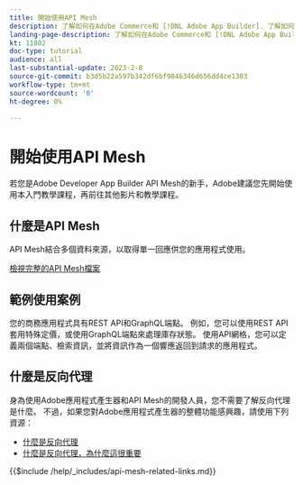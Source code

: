 ```yaml
---
title: 開始使用API Mesh
description: 了解如何在Adobe Commerce和 [!DNL Adobe App Builder]. 了解如何安裝Adobe應用程式產生器、處理專案、建立圖形反向Proxy等。
landing-page-description: 了解如何在Adobe Commerce和 [!DNL Adobe App Builder]. 了解如何安裝AdobeIO、使用專案、建立圖形反向Proxy等。
kt: 11802
doc-type: tutorial
audience: all
last-substantial-update: 2023-2-8
source-git-commit: b3d5b22a597b342df6bf9846346d656dd4ce1383
workflow-type: tm+mt
source-wordcount: '0'
ht-degree: 0%

---
```


# 開始使用API Mesh

若您是Adobe Developer App Builder API Mesh的新手，Adobe建議您先開始使用本入門教學課程，再前往其他影片和教學課程。

## 什麼是API Mesh

API Mesh結合多個資料來源，以取得單一回應供您的應用程式使用。

[檢視完整的API Mesh檔案](https://developer.adobe.com/graphql-mesh-gateway/gateway/overview/)

## 範例使用案例

您的商務應用程式具有REST API和GraphQL端點。 例如，您可以使用REST API套用特殊定價，或使用GraphQL端點來處理庫存狀態。 使用API網格，您可以定義兩個端點、檢索資訊，並將資訊作為一個響應返回到請求的應用程式。

## 什麼是反向代理

身為使用Adobe應用程式產生器和API Mesh的開發人員，您不需要了解反向代理是什麼。 不過，如果您對Adobe應用程式產生器的整體功能感興趣，請使用下列資源：

* [什麼是反向代理](https://www.imperva.com/learn/performance/reverse-proxy/)
* [什麼是反向代理，為什麼這很重要](https://blog.hubspot.com/website/reverse-proxy)

{{$include /help/_includes/api-mesh-related-links.md}}
